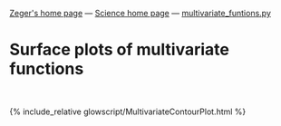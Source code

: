 [Zeger's home page](https://www.hendrikse.name/) &mdash; [Science home page](https://www.hendrikse.name/science/) &mdash; [multivariate_funtions.py](glowscript/multivariate_funtions.html)

# Surface plots of multivariate functions
<div class="header_line"><br/></div>

{% include_relative glowscript/MultivariateContourPlot.html %}
